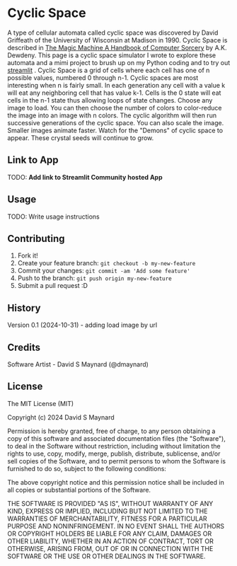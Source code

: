 # Cyclic Space
 
A type of cellular automata called cyclic space was discovered by David Griffeath of the University of Wisconsin at Madison in 1990. Cyclic Space is described in  [The Magic Machine A Handbook of Computer Sorcery](https://www.amazon.com/Magic-Machine-Handbook-Computer-Sorcery/dp/0716721252/ref=sr_1_1?crid=2N7PKFJOVUI49&dib=eyJ2IjoiMSJ9.NTLdsrNDLEk1x3LeOBQyww.nWfU52fpvLMdRJsWOJv1BBOrNoiGSeZ0rMMVjCoi1Ns&dib_tag=se&keywords=the+magic+machine+a.k.+dewdney&qid=1729741595&sprefix=the+magic+machine+a.k.+dewdnet%2Caps%2C169&sr=8-1) by A.K. Dewdeny.
 This page is a cyclic space simulator I wrote to explore these automata and a mimi project to brush up on my Python coding and to try out [streamlit](https://streamlit.io/) . 
 Cyclic Space is a grid of cells where each cell has one of n possible values, numbered 0 through n-1. Cyclic spaces are most interesting when n is fairly small. In each generation any cell with a value k will eat any neighboring cell that has value k-1. Cells is the 0 state will eat cells in the n-1 state thus allowing loops of state changes.  Choose any image to load. You can then choose the number of colors to color-reduce the image into an image with n colors. The cyclic algorithm will then run successive generations of the cyclic space. You can also scale the image. Smaller images animate faster. Watch for the "Demons" of cyclic space to appear. These crystal seeds will continue to grow. 
 
 
## Link to App
 
 
TODO: **Add link to Streamlit Community hosted App**

## Usage
 
TODO: Write usage instructions
 
## Contributing
 
1. Fork it!
2. Create your feature branch: `git checkout -b my-new-feature`
3. Commit your changes: `git commit -am 'Add some feature'`
4. Push to the branch: `git push origin my-new-feature`
5. Submit a pull request :D
 
## History
 
Version 0.1 (2024-10-31) - adding load image by url
 
## Credits
 
Software Artist - David S Maynard (@dmaynard)

## License
 
The MIT License (MIT)

Copyright (c) 2024 David S Maynard

Permission is hereby granted, free of charge, to any person obtaining a copy of this software and associated documentation files (the "Software"), to deal in the Software without restriction, including without limitation the rights to use, copy, modify, merge, publish, distribute, sublicense, and/or sell copies of the Software, and to permit persons to whom the Software is furnished to do so, subject to the following conditions:

The above copyright notice and this permission notice shall be included in all copies or substantial portions of the Software.

THE SOFTWARE IS PROVIDED "AS IS", WITHOUT WARRANTY OF ANY KIND, EXPRESS OR IMPLIED, INCLUDING BUT NOT LIMITED TO THE WARRANTIES OF MERCHANTABILITY, FITNESS FOR A PARTICULAR PURPOSE AND NONINFRINGEMENT. IN NO EVENT SHALL THE AUTHORS OR COPYRIGHT HOLDERS BE LIABLE FOR ANY CLAIM, DAMAGES OR OTHER LIABILITY, WHETHER IN AN ACTION OF CONTRACT, TORT OR OTHERWISE, ARISING FROM, OUT OF OR IN CONNECTION WITH THE SOFTWARE OR THE USE OR OTHER DEALINGS IN THE SOFTWARE.